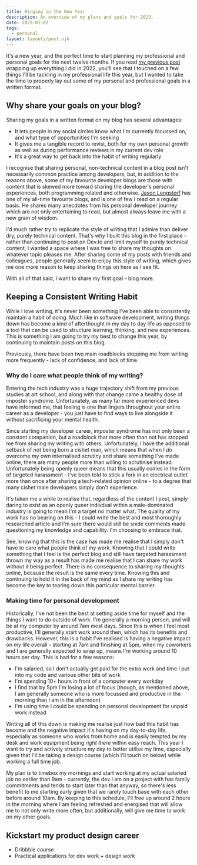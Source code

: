 ```yaml
---
title: Ringing in the New Year
description: An overview of my plans and goals for 2023.
date: 2023-01-02
tags:
  - personal
layout: layouts/post.njk
---
```


It's a new year, and the perfect time to start planning my professional and personal goals for the next twelve months. If you read [my previous post](/posts/2022_retrospective) wrapping up everything I did in 2022, you'll see that I touched on a few things I'll be tackling in my professional life this year, but I wanted to take the time to properly lay out some of my personal and professional goals in a written format.

## Why share your goals on your blog?

Sharing my goals in a written format on my blog has several advantages:

- It lets people in my social circles know what I'm currently focussed on, and what type of opportunities I'm seeking
- It gives me a tangible record to revist, both for my own personal growth as well as during performance reviews in my current dev role
- It's a great way to get back into the habit of writing regularly

I recognise that sharing personal, non-technical content in a blog post isn't necessarily common practice among developers, but, in addition to the reasons above, some of my favourite developer blogs are those with content that is skewed more toward sharing the developer's personal experiences, both programming related and otherwise. [Jason Lengstorf](https://www.jason.af/posts/) has one of my all-time favourite blogs, and is one of few I read on a regular basis. He shares many anecdotes from his personal developer journey which are not only entertaining to read, but almost always leave me with a new grain of wisdom.

I'd much rather try to replicate the style of writing that I admire than deliver dry, purely technical content. That's why I built this blog in the first place - rather than continuing to post on Dev.to and limit myself to purely technical content, I wanted a space where I was free to share my thoughts on whatever topic pleases me. After sharing some of my posts with friends and colleagues, people generally seem to enjoy this style of writing, which gives me one more reason to keep sharing things on here as I see fit.

With all of that said, I want to share my first goal - blog more.

## Keeping a Consistent Writing Habit

While I love writing, it's never been something I've been able to consistently maintain a habit of doing. Much like in software development, writing things down has become a kind of afterthought in my day to day life as opposed to a tool that can be used to structure learning, thinking, and new experiences. This is something I am going to try my best to change this year, by continuing to maintain posts on this blog.

Previously, there have been two main roadblocks stopping me from writing more frequently - lack of confidence, and lack of time.

### Why do I care what people think of my writing?

Entering the tech industry was a huge trajectory shift from my previous studies at art school, and along with that change came a healthy dose of imposter syndrome. Unfortunately, as many far more experienced devs have informed me, that feeling is one that lingers throughout your entire career as a developer - you just have to find ways to live alongside it without sacrificing your mental health.

Since starting my developer career, imposter syndrome has not only been a constant companion, but a roadblock that more often than not has stopped me from sharing my writing with others. Unfortunately, I have the additional setback of not being born a cishet man, which means that when I _do_ overcome my own internalised scrutiny and share something I've made online, there are many people more than willing to scrutinise instead. Unfortunately being openly queer means that this usually comes in the form of targeted harassment - I've been told to stick a fork in an electrical outlet more than once after sharing a tech-related opinion online - to a degree that many cishet male developers simply don't experience.

It's taken me a while to realise that, regardless of the content I post, simply daring to exist as an openly queer indivdual within a male-dominated industry is going to mean I'm a target no matter what. The quality of my work has no bearing on this - I could write the best and most thoroughly researched article and I'm sure there would still be snide comments made questioning my knowledge and capability. I'm choosing to embrace that.

See, knowing that this is the case has made me realise that I simply don't have to care what people think of my work. Knowing that I could write something that I feel is the perfect blog and still have targeted harassment thrown my way as a result has made me realise that I can share my work without it being perfect. There is no consequence to sharing my thoughts online, because the result is the same every time. Knowing this and continuing to hold it in the back of my mind as I share my writing has become the key to tearing down this particular mental barrier.

### Making time for personal development

Historically, I've not been the best at setting aside time for myself and the things I want to do outside of work. I'm generally a morning person, and will be at my computer by around 7am most days. Since this is when I feel most productive, I'll generally start work around then, which has its benefits and drawbacks. However, this is a habit I've realised is having a negative impact on my life overall - starting at 7am and finishing at 5pm, when my coworkers and I are generally expected to wrap up, means I'm working around 10 hours per day. This is bad for a few reasons:

- I'm salaried, so I don't actually get paid for the extra work and time I put into my code and various other bits of work
- I'm spending 10+ hours in front of a computer every workday
- I find that by 5pm I'm losing a lot of focus (though, as mentioned above, I am generally someone who is more focussed and productive in the morning than I am in the afternoon)
- I'm using time I could be spending on personal development for unpaid work instead

Writing all of this down is making me realise just how bad this habit has become and the negative impact it's having on my day-to-day life, especially as someone who works from home and is easily tempted by my desk and work equipment being _right there_ within easy reach. This year I want to try and actively structure my day to better utilise my time, especially given that I'll be taking a design course (which I'll touch on below) while working a full time job.

My plan is to timebox my mornings and start working at my actual salaried job no earlier than 9am - currently, the dev I am on a project with has family commitments and tends to start later than that anyway, so there's less benefit to me starting early given that we rarely touch base with each other before around 10am. By keeping to this schedule, I'll free up around 2 hours in the morning where I am feeling refreshed and energised that will allow me to not only write more often, but additionally, will give me time to work on my other goals.

## Kickstart my product design career

- Dribbble course
- Practical applications for dev work + design work
